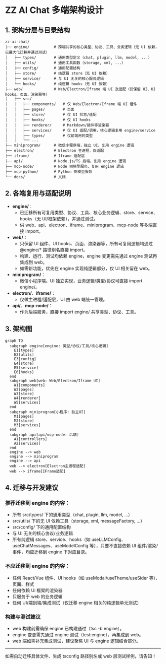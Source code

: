 # ZZ AI Chat 多端架构设计

## 1. 架构分层与目录结构

```
zz-ai-chat/
├── engine/           # 跨端共享的核心类型、协议、工具、业务逻辑（无 UI 依赖，已最大化迁移并通过测试）
│   ├── types/        # 通用类型定义（chat, plugin, llm, model, ...）
│   ├── utils/        # 通用工具函数（storage, xml, ...）
│   ├── config/       # 通用配置结构
│   ├── store/        # 纯逻辑 store（无 UI 依赖）
│   ├── service/      # 与 UI 无关的核心服务逻辑
│   └── hooks/        # 纯逻辑 hooks（无 UI 依赖）
├── web/              # Web/Electron/Iframe 端 UI 及适配（仅保留 UI、UI hooks、页面、渲染器等）
│   ├── src/
│   │   ├── components/   # 仅 Web/Electron/Iframe 端 UI 组件
│   │   ├── pages/        # 页面
│   │   ├── store/        # 仅 UI 状态/适配
│   │   ├── hooks/        # 仅 UI hooks
│   │   ├── renderer/     # Markdown/插件等渲染器
│   │   ├── services/     # 仅 UI 适配/调用，核心逻辑复用 engine/service
│   │   ├── types/        # 仅前端用的类型
│   │   └── ...
├── miniprogram/      # 微信小程序端，独立 UI，复用 engine 逻辑
├── electron/         # Electron 主进程，仅适配
├── iframe/           # Iframe 适配层
├── api/              # Node.js/TS 后端，复用 engine 逻辑
├── mcp-node/         # Node 侧模型服务，复用 engine 逻辑
├── mcp-python/       # Python 侧模型服务
└── docs/             # 文档
```

## 2. 各端复用与适配说明

- **engine/**：
  - 已迁移所有可复用类型、协议、工具、核心业务逻辑、store、service、hooks（无 UI/框架依赖），并通过测试。
  - 供 web、api、electron、iframe、miniprogram、mcp-node 等多端直接 import。
- **web/**：
  - 只保留 UI 组件、UI hooks、页面、渲染器等，所有可复用逻辑均通过 @engine/* 路径别名直接 import。
  - 构建、运行、测试均依赖 engine，engine 变更需先通过 engine 测试再集成到 web。
  - 如需新功能，优先在 engine 实现纯逻辑部分，仅 UI 相关留在 web。
- **miniprogram/**：
  - 微信小程序端，UI 独立实现，业务逻辑/类型/协议可直接 import engine/。
- **electron/**、**iframe/**：
  - 仅做主进程/适配层，UI 由 web 端统一管理。
- **api/**、**mcp-node/**：
  - 作为后端服务，直接 import engine/ 共享类型、协议、工具。

## 3. 架构图

```mermaid
graph TD
  subgraph engine[engine: 类型/协议/工具/核心逻辑]
    E1[types]
    E2[utils]
    E3[config]
    E4[store]
    E5[service]
    E6[hooks]
  end
  subgraph web[web: Web/Electron/Iframe UI]
    W1[components]
    W2[pages]
    W3[store]
    W4[renderer]
    W5[services]
  end
  subgraph miniprogram[小程序: 独立UI]
    M1[pages]
    M2[store]
    M3[services]
  end
  subgraph api[api/mcp-node: 后端]
    A1[controllers]
    A2[services]
  end
  engine --> web
  engine --> miniprogram
  engine --> api
  web --> electron[Electron主进程适配]
  web --> iframe[IFrame适配]
```

## 4. 迁移与开发建议

### 推荐迁移到 engine 的内容：
- 所有 src/types/ 下的通用类型（chat, plugin, llm, model, ...）
- src/utils/ 下的无 UI 依赖工具（storage, xml, messageFactory, ...）
- src/config/ 下的通用配置结构
- 与 UI 无关的核心协议/业务逻辑
- 所有纯逻辑 store、service、hooks（如 useLLMConfig、useChatMessages、useModelConfig 等），只要不直接依赖 UI 组件/渲染/事件，均应迁移到 engine 下对应目录。

### 不应迁移到 engine 的内容：
- 任何 React/Vue 组件、UI hooks（如 useModal/useTheme/useSider 等）、页面、样式
- 任何依赖 UI 框架的渲染器
- 只服务于 web 的业务逻辑
- 任何 UI/端到端/集成测试（仅迁移 engine 相关的纯逻辑单元测试）

### 构建与测试建议
- web 构建前需确保 engine 已构建通过（tsc -b engine）。
- engine 变更需先通过 engine 测试（test:engine），再集成到 web。
- web 端如需补充集成测试，建议聚焦 UI 与 engine 逻辑结合部分。

---

如需自动迁移具体文件、生成 tsconfig 路径别名或 web 层测试样例，请告知！
